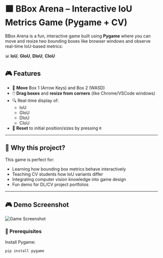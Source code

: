 # 🟩 BBox Arena – Interactive IoU Metrics Game (Pygame + CV)

BBox Arena is a fun, interactive game built using **Pygame** where you can move and resize two bounding boxes like browser windows and observe real-time IoU-based metrics:

📊 **IoU**, **GIoU**, **DIoU**, **CIoU**

## 🎮 Features

- 🔁 **Move** Box 1 (Arrow Keys) and Box 2 (WASD)
- 🖱️ **Drag boxes** and **resize from corners** (like Chrome/VSCode windows)
- 🔍 Real-time display of:
  - IoU
  - GIoU
  - DIoU
  - CIoU
- 🔄 **Reset** to initial position/sizes by pressing `R`

---

## 🧠 Why this project?

This game is perfect for:
- Learning how bounding box metrics behave interactively
- Teaching CV students how IoU variants differ
- Integrating computer vision knowledge into game design
- Fun demo for DL/CV project portfolios

---

## 🎮 Demo Screenshot

![Game Screenshot](assets/Demo_Bbox-arena.gif)

### 🔧 Prerequisites

Install Pygame:
```bash
pip install pygame
